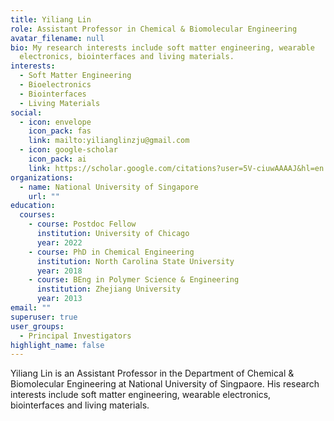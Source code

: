 ```yaml
---
title: Yiliang Lin
role: Assistant Professor in Chemical & Biomolecular Engineering
avatar_filename: null
bio: My research interests include soft matter engineering, wearable
  electronics, biointerfaces and living materials.
interests:
  - Soft Matter Engineering
  - Bioelectronics
  - Biointerfaces
  - Living Materials
social:
  - icon: envelope
    icon_pack: fas
    link: mailto:yilianglinzju@gmail.com
  - icon: google-scholar
    icon_pack: ai
    link: https://scholar.google.com/citations?user=5V-ciuwAAAAJ&hl=en
organizations:
  - name: National University of Singapore
    url: ""
education:
  courses:
    - course: Postdoc Fellow
      institution: University of Chicago
      year: 2022
    - course: PhD in Chemical Engineering
      institution: North Carolina State University
      year: 2018
    - course: BEng in Polymer Science & Engineering
      institution: Zhejiang University
      year: 2013
email: ""
superuser: true
user_groups:
  - Principal Investigators
highlight_name: false
---
```

Yiliang Lin is an Assistant Professor in the Department of Chemical & Biomolecular Engineering at National University of Singpaore.  His research interests include soft matter engineering, wearable electronics, biointerfaces and living materials.
